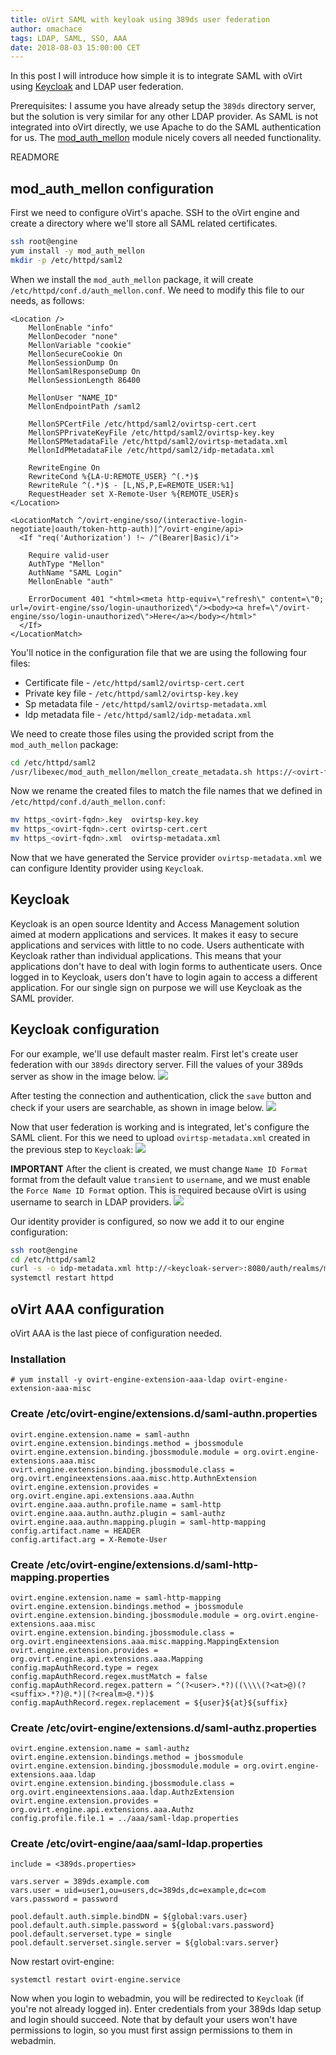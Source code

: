 ```yaml
---
title: oVirt SAML with keyloak using 389ds user federation
author: omachace
tags: LDAP, SAML, SSO, AAA
date: 2018-08-03 15:00:00 CET
---
```


In this post I will introduce how simple it is to integrate SAML with oVirt using [Keycloak](https://www.keycloak.org/) and LDAP user federation.

Prerequisites: I assume you have already setup the `389ds` directory server, but the solution is very similar for any other LDAP provider.
As SAML is not integrated into oVirt directly, we use Apache to do the SAML authentication for us. The [mod_auth_mellon](https://github.com/Uninett/mod_auth_mellon) module nicely covers all needed functionality.

READMORE

## mod_auth_mellon configuration
First we need to configure oVirt's apache. SSH to the oVirt engine and create a directory where we'll store all SAML related certificates.

```bash
ssh root@engine
yum install -y mod_auth_mellon
mkdir -p /etc/httpd/saml2
```

When we install the `mod_auth_mellon` package, it will create `/etc/httpd/conf.d/auth_mellon.conf`.
We need to modify this file to our needs, as follows:

```
<Location />
    MellonEnable "info"
    MellonDecoder "none"
    MellonVariable "cookie"
    MellonSecureCookie On
    MellonSessionDump On
    MellonSamlResponseDump On
    MellonSessionLength 86400

    MellonUser "NAME_ID"
    MellonEndpointPath /saml2

    MellonSPCertFile /etc/httpd/saml2/ovirtsp-cert.cert
    MellonSPPrivateKeyFile /etc/httpd/saml2/ovirtsp-key.key
    MellonSPMetadataFile /etc/httpd/saml2/ovirtsp-metadata.xml
    MellonIdPMetadataFile /etc/httpd/saml2/idp-metadata.xml

    RewriteEngine On
    RewriteCond %{LA-U:REMOTE_USER} ^(.*)$
    RewriteRule ^(.*)$ - [L,NS,P,E=REMOTE_USER:%1]
    RequestHeader set X-Remote-User %{REMOTE_USER}s
</Location>

<LocationMatch ^/ovirt-engine/sso/(interactive-login-negotiate|oauth/token-http-auth)|^/ovirt-engine/api>
  <If "req('Authorization') !~ /^(Bearer|Basic)/i">

    Require valid-user
    AuthType "Mellon"
    AuthName "SAML Login"
    MellonEnable "auth"

    ErrorDocument 401 "<html><meta http-equiv=\"refresh\" content=\"0; url=/ovirt-engine/sso/login-unauthorized\"/><body><a href=\"/ovirt-engine/sso/login-unauthorized\">Here</a></body></html>"
  </If>
</LocationMatch>
```

You'll notice in the configuration file that we are using the following four files:

 * Certificate file - `/etc/httpd/saml2/ovirtsp-cert.cert`
 * Private key file - `/etc/httpd/saml2/ovirtsp-key.key`
 * Sp metadata file - `/etc/httpd/saml2/ovirtsp-metadata.xml`
 * Idp metadata file - `/etc/httpd/saml2/idp-metadata.xml`

We need to create those files using the provided script from the `mod_auth_mellon` package:

```bash
cd /etc/httpd/saml2
/usr/libexec/mod_auth_mellon/mellon_create_metadata.sh https://<ovirt-fqdn> https://<ovirt-fqdn>/saml2
```

Now we rename the created files to match the file names that we defined in `/etc/httpd/conf.d/auth_mellon.conf`:

```bash
mv https_<ovirt-fqdn>.key  ovirtsp-key.key
mv https_<ovirt-fqdn>.cert ovirtsp-cert.cert
mv https_<ovirt-fqdn>.xml  ovirtsp-metadata.xml
```

Now that we have generated the Service provider `ovirtsp-metadata.xml` we can configure Identity provider using `Keycloak`.

## Keycloak
Keycloak is an open source Identity and Access Management solution aimed at modern applications and services. It makes it easy to secure applications and services with little to no code.
Users authenticate with Keycloak rather than individual applications. This means that your applications don't have to deal with login forms to authenticate users. Once logged in to Keycloak, users don't have to login again to access a different application.
For our single sign on purpose we will use Keycloak as the SAML provider.

## Keycloak configuration
For our example, we'll use default master realm. First let's create user federation with our `389ds` directory server.
Fill the values of your 389ds server as show in the image below.
![](../images/blog/2018-08-03/user_federation.png)

After testing the connection and authentication, click the `save` button and check if your users are searchable, as shown in image below.
![](../images/blog/2018-08-03/user_search.png)

Now that user federation is working and is integrated, let's configure the SAML client. For this we need to upload `ovirtsp-metadata.xml` created in the previous step to `Keycloak`:
![](../images/blog/2018-08-03/add_client.png)

**IMPORTANT** After the client is created, we must change `Name ID Format` format from the default value `transient` to `username`,
and we must enable the `Force Name ID Format` option. This is required because oVirt is using username to search in LDAP providers.
![](../images/blog/2018-08-03/name_id.png)

Our identity provider is configured, so now we add it to our engine configuration:
```bash
ssh root@engine
cd /etc/httpd/saml2
curl -s -o idp-metadata.xml http://<keycloak-server>:8080/auth/realms/master/protocol/saml/descriptor
systemctl restart httpd
```

## oVirt AAA configuration
oVirt AAA is the last piece of configuration needed.

### Installation
```
# yum install -y ovirt-engine-extension-aaa-ldap ovirt-engine-extension-aaa-misc
```

### Create /etc/ovirt-engine/extensions.d/saml-authn.properties
```
ovirt.engine.extension.name = saml-authn
ovirt.engine.extension.bindings.method = jbossmodule
ovirt.engine.extension.binding.jbossmodule.module = org.ovirt.engine-extensions.aaa.misc
ovirt.engine.extension.binding.jbossmodule.class = org.ovirt.engineextensions.aaa.misc.http.AuthnExtension
ovirt.engine.extension.provides = org.ovirt.engine.api.extensions.aaa.Authn
ovirt.engine.aaa.authn.profile.name = saml-http
ovirt.engine.aaa.authn.authz.plugin = saml-authz
ovirt.engine.aaa.authn.mapping.plugin = saml-http-mapping
config.artifact.name = HEADER
config.artifact.arg = X-Remote-User
```

### Create /etc/ovirt-engine/extensions.d/saml-http-mapping.properties
```
ovirt.engine.extension.name = saml-http-mapping
ovirt.engine.extension.bindings.method = jbossmodule
ovirt.engine.extension.binding.jbossmodule.module = org.ovirt.engine-extensions.aaa.misc
ovirt.engine.extension.binding.jbossmodule.class = org.ovirt.engineextensions.aaa.misc.mapping.MappingExtension
ovirt.engine.extension.provides = org.ovirt.engine.api.extensions.aaa.Mapping
config.mapAuthRecord.type = regex
config.mapAuthRecord.regex.mustMatch = false
config.mapAuthRecord.regex.pattern = ^(?<user>.*?)((\\\\(?<at>@)(?<suffix>.*?)@.*)|(?<realm>@.*))$
config.mapAuthRecord.regex.replacement = ${user}${at}${suffix}
```

### Create /etc/ovirt-engine/extensions.d/saml-authz.properties
```
ovirt.engine.extension.name = saml-authz
ovirt.engine.extension.bindings.method = jbossmodule
ovirt.engine.extension.binding.jbossmodule.module = org.ovirt.engine-extensions.aaa.ldap
ovirt.engine.extension.binding.jbossmodule.class = org.ovirt.engineextensions.aaa.ldap.AuthzExtension
ovirt.engine.extension.provides = org.ovirt.engine.api.extensions.aaa.Authz
config.profile.file.1 = ../aaa/saml-ldap.properties
```

### Create /etc/ovirt-engine/aaa/saml-ldap.properties
```
include = <389ds.properties>

vars.server = 389ds.example.com
vars.user = uid=user1,ou=users,dc=389ds,dc=example,dc=com
vars.password = password

pool.default.auth.simple.bindDN = ${global:vars.user}
pool.default.auth.simple.password = ${global:vars.password}
pool.default.serverset.type = single
pool.default.serverset.single.server = ${global:vars.server}
```

Now restart ovirt-engine:
```
systemctl restart ovirt-engine.service
```

Now when you login to webadmin, you will be redirected to `Keycloak` (if you're not already logged in). Enter credentials from your 389ds ldap setup and login should succeed. Note that by default your users won't have permissions to login, so you must first assign permissions to them in webadmin.

